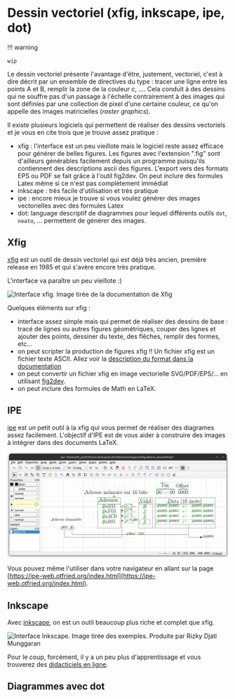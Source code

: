 # Dessin vectoriel (xfig, inkscape, ipe, dot)

!!! warning

	wip

Le dessin vectoriel présente l'avantage d'être, justement, vectoriel, c'est à dire décrit par un ensemble de directives du type : tracer une ligne entre les points A et B, remplir la zone de la couleur c, .... Cela conduit à des dessins qui ne souffre pas d'un passage à l'échelle contrairement à des images qui sont définies par une collection de pixel d'une certaine couleur, ce qu'on appelle des images matricielles (*raster graphics*). 

Il existe plusieurs logiciels qui permettent de réaliser des dessins vectoriels et je vous en cite trois que je trouve assez pratique :

- xfig : l'interface est un peu vieillote mais le logiciel reste assez efficace pour générer de belles figures. Les figures avec l'extension ".fig" sont d'ailleurs générables facilement depuis un programme puisqu'ils contiennent des descriptions ascii des figures. L'export vers des formats EPS ou PDF se fait grâce à l'outil fig2dev. On peut inclure des formules Latex même si ce n'est pas complètement immédiat
- inkscape : très facile d'utilisation et très pratique
- ipe : encore mieux je trouve si vous voulez générer des images vectorielles avec des formules Latex
- dot: language descriptif de diagrammes pour lequel différents outils `dot`,
  `neato`, ... permettent de générer des images.


## Xfig

[xfig](https://mcj.sourceforge.net/) est un outil de dessin vectoriel qui est
déjà très ancien, première release en 1985 et qui s'avère encore très pratique.

L'interface va paraître un peu vieillote :)

![Interface xfig. Image tirée de la documentation de Xfig](https://mcj.sourceforge.net/images/screen-image.png)

Quelques éléments sur xfig :

- interface assez simple mais qui permet de réaliser des dessins de base : tracé
  de lignes ou autres figures géométriques, couper des lignes et ajouter des
  points, dessiner du texte, des flêches, remplir des formes, etc...
- on peut scripter la production de figures xfig !! Un fichier xfig est un
  fichier texte ASCII. Allez voir la [description du format dans la
  documentation](https://mcj.sourceforge.net/fig-format.html)
- on peut convertir un fichier xfig en image vectorielle SVG/PDF/EPS/... en
  utilisant [fig2dev](https://sourceforge.net/p/mcj/fig2dev/ci/master/tree/).
- on peut inclure des formules de Math en LaTeX.

## IPE

[ipe](https://github.com/otfried/ipe) est un petit outil à la xfig qui vous permet de réaliser des diagrames assez
facilement. L'objectif d'IPE est de vous aider à construire des images à
intégrer dans des documents LaTeX.

![Interface d'IPE](../assets/ipe.png)

Vous pouvez même l'utiliser dans votre navigateur en allant sur la page [https://ipe-web.otfried.org/index.html](https://ipe-web.otfried.org/index.html).

## Inkscape

Avec [inkscape](https://inkscape.org/fr/), on est un outil beaucoup plus riche
et complet que xfig.

![Interface Inkscape. Image tirée des exemples. Produite par Rizky Djati Munggaran](https://media.inkscape.org/media/resources/file/Screenshot_Freedom_Machine_Inkscape_master_FB3NeUU.png)

Pour le coup, forcément, il y a un peu plus d'apprentissage et vous trouverez
des [didacticiels en ligne](https://inkscape.org/fr/apprendre/).

## Diagrammes avec dot

